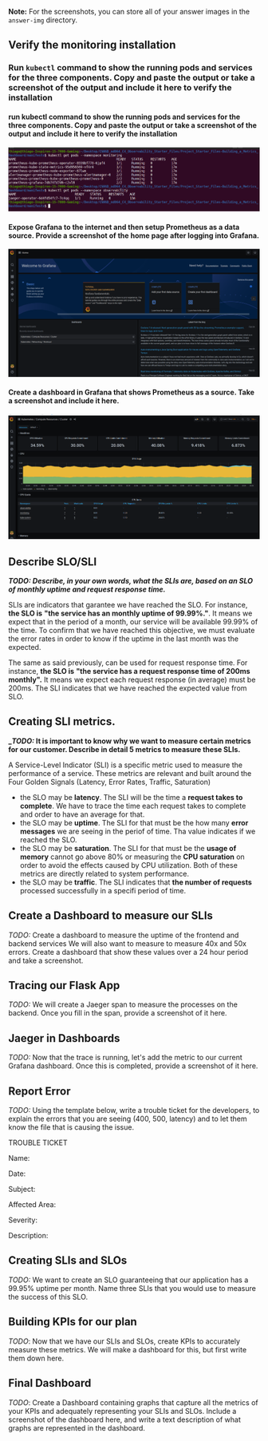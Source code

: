 **Note:** For the screenshots, you can store all of your answer images in the `answer-img` directory.

## Verify the monitoring installation

### Run `kubectl` command to show the running pods and services for the three components. Copy and paste the output or take a screenshot of the output and include it here to verify the installation

#### run kubectl command to show the running pods and services for the three components. Copy and paste the output or take a screenshot of the output and include it here to verify the installation

![alt text](https://github.com/fthiagomedeiros/CNAND_nd064_C4_Observability_Starter_Files/blob/master/Project_Starter_Files-Building_a_Metrics_Dashboard/images/01.%20ProjectAndClusterStaging/01.%20pods_prometheus_grafana_jaeger.png?raw=true "Successfully install Grafana, Prometheus, and Jaeger.")


#### Expose Grafana to the internet and then setup Prometheus as a data source. Provide a screenshot of the home page after logging into Grafana.

![alt text](https://github.com/fthiagomedeiros/CNAND_nd064_C4_Observability_Starter_Files/blob/master/Project_Starter_Files-Building_a_Metrics_Dashboard/images/01.%20ProjectAndClusterStaging/02.%20grafana_login_home.png?raw=true "Successfully access Grafana’s web UI.")


#### Create a dashboard in Grafana that shows Prometheus as a source. Take a screenshot and include it here.

![alt text](https://github.com/fthiagomedeiros/CNAND_nd064_C4_Observability_Starter_Files/blob/master/Project_Starter_Files-Building_a_Metrics_Dashboard/images/01.%20ProjectAndClusterStaging/03.%20grafanadashboard.png?raw=true "Locate and share an observability dashboard.")


## Describe SLO/SLI
**_*TODO:* Describe, in your own words, what the SLIs are, based on an SLO of *monthly uptime* and *request response time*._**

SLIs are indicators that garantee we have reached the SLO. For instance, __the SLO is__ **"the service has an monthly uptime of 99.99%."**. It means we expect that in the period of a month, our service will be available 99.99% of the time. To confirm that we have reached this objective, we must evaluate the error rates in order to know if the uptime in the last month was the expected. 

The same as said previously, can be used for request response time. For instance, __the SLO is__ **"the service has a request response time of 200ms monthly".** It means we expect each request response (in average) must be 200ms. The SLI indicates that we have reached the expected value from SLO.

## Creating SLI metrics.
**_*TODO:* It is important to know why we want to measure certain metrics for our customer. Describe in detail 5 metrics to measure these SLIs.**

A Service-Level Indicator (SLI) is a specific metric used to measure the performance of a service. These metrics are relevant and built around the Four Golden Signals (Latency, Error Rates, Traffic, Saturation)

* the SLO may be **latency**. The SLI will be the time a **request takes to complete**. We have to trace the time each request takes to complete and order to have an average for that.
* the SLO may be **uptime**. The SLI for that must be the how many **error messages** we are seeing in the periof of time. Tha value indicates if we reached the SLO.
* the SLO may be **saturation**. The SLI for that must be the **usage of memory** cannot go above 80% or measuring the **CPU saturation** on order to avoid the effects caused by CPU utilization. Both of these metrics are directly related to system performance.
* the SLO may be **traffic**. The SLI indicates that **the number of requests** processed successfully in a specifi period of time.





## Create a Dashboard to measure our SLIs
*TODO:* Create a dashboard to measure the uptime of the frontend and backend services We will also want to measure to measure 40x and 50x errors. Create a dashboard that show these values over a 24 hour period and take a screenshot.

## Tracing our Flask App
*TODO:*  We will create a Jaeger span to measure the processes on the backend. Once you fill in the span, provide a screenshot of it here.

## Jaeger in Dashboards
*TODO:* Now that the trace is running, let's add the metric to our current Grafana dashboard. Once this is completed, provide a screenshot of it here.

## Report Error
*TODO:* Using the template below, write a trouble ticket for the developers, to explain the errors that you are seeing (400, 500, latency) and to let them know the file that is causing the issue.

TROUBLE TICKET

Name:

Date:

Subject:

Affected Area:

Severity:

Description:


## Creating SLIs and SLOs
*TODO:* We want to create an SLO guaranteeing that our application has a 99.95% uptime per month. Name three SLIs that you would use to measure the success of this SLO.

## Building KPIs for our plan
*TODO*: Now that we have our SLIs and SLOs, create KPIs to accurately measure these metrics. We will make a dashboard for this, but first write them down here.

## Final Dashboard
*TODO*: Create a Dashboard containing graphs that capture all the metrics of your KPIs and adequately representing your SLIs and SLOs. Include a screenshot of the dashboard here, and write a text description of what graphs are represented in the dashboard.  
